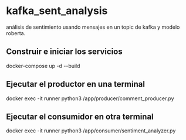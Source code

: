 # kafka_sent_analysis
análisis de sentimiento usando mensajes en un topic de kafka y modelo roberta.



## Construir e iniciar los servicios
docker-compose up -d --build

## Ejecutar el productor en una terminal
docker exec -it runner python3 /app/producer/comment_producer.py

## Ejecutar el consumidor en otra terminal
docker exec -it runner python3 /app/consumer/sentiment_analyzer.py
